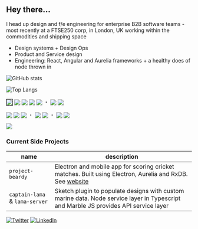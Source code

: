 ## Hey there…

I head up design and f/e engineering for enterprise B2B software teams - most recently at a FTSE250 corp, in London, UK working within the commodities and shipping space

* Design systems + Design Ops
* Product and Service design
* Engineering: React, Angular and Aurelia frameworks + a healthy does of node thrown in

![GitHub stats](https://github-readme-stats.vercel.app/api?username=pete-hotchkiss&count_private=true&show_icons=true&hide=stars&custom_title=Activity%20Metrics)

![Top Langs](https://github-readme-stats.vercel.app/api/top-langs/?username=pete-hotchkiss&layout=compact&count_private=true&exclude_repo=gulp-svg2ttf,jedi-count-files,sassdoc-extras,svg2ttf,gulp-sass-external-variables,sassdoc-example,textcomplete.contenteditable,gulp-svgicons2svgfont,textcomplete,gulp-iconfont,gulp-dynamic-name,sassdoc-extras,textcomplete&custom_title=Language%20Spread)


<kbd><img src="https://img.shields.io/badge/html5-%23fafafa.svg?&style=for-the-badge&logo=html5&logoColor=E34F26" valign="middle" border="1"></kbd> <kbd><img src="https://img.shields.io/badge/typescript-%23fafafa.svg?&style=for-the-badge&logo=typescript&logoColor=007ACC" valign="middle"></kbd> <kbd><img src="https://img.shields.io/badge/node.js-%23fafafa.svg?&style=for-the-badge&logo=node.js&logoColor=43853D" valign="middle"></kbd> <kbd><img src="https://img.shields.io/badge/javascript-%23fafafa.svg?&style=for-the-badge&logo=javascript&logoColor=F0C527" valign="middle"></kbd> <kbd><img src="https://img.shields.io/badge/SASS-%23FAFAFA.svg?&style=for-the-badge&logo=SASS&logoColor=hotpink" valign="middle"></kbd> ・ <kbd><img src="https://img.shields.io/badge/electron-%23FAFAFA.svg?&style=for-the-badge&logo=electron&logoColor=47848F" valign="middle"></kbd> <kbd><img src="https://img.shields.io/badge/rxjs-%23FAFAFA.svg?&style=for-the-badge&logo=reactivex&logoColor=B7178C" valign="middle"></kbd>

<kbd><img src="https://img.shields.io/badge/aurelia-%23FAFAFA.svg?&style=for-the-badge&logo=aurelia&logoColor=ED2B88" valign="middle"></kbd> <kbd><img src="https://img.shields.io/badge/react-%23FAFAFA.svg?&style=for-the-badge&logo=react&logoColor=20232a" valign="middle"></kbd> <kbd><img src="https://img.shields.io/badge/angular-%23FAFAFA.svg?&style=for-the-badge&logo=angular&logoColor=DD0031" valign="middle"></kbd> ・ <kbd><img src="https://img.shields.io/badge/-jest-%23FAFAFA?&style=for-the-badge&logo=jest&logoColor=C21325" valign="middle"></kbd> <kbd><img src="https://img.shields.io/badge/-cypress-%23FAFAFA?&style=for-the-badge&logo=cypress&logoColor=058a5e" valign="middle"></kbd> ・ <kbd><img src="https://img.shields.io/badge/figma-%23FAFAFA.svg?&style=for-the-badge&logo=figma&logoColor=F24E1E" valign="middle"></kbd> <kbd><img src="https://img.shields.io/badge/Sketch-%23FAFAFA.svg?&style=for-the-badge&logo=Sketch&logoColor=CE9D15" valign="middle"></kbd>

<kbd><img src="https://img.shields.io/badge/adobe-%23FAFAFA.svg?&style=for-the-badge&logo=adobe&logoColor=FF0000" valign="middle">

### Current Side Projects
|name|description|
|---|---|
|`project-beardy`| Electron and mobile app for scoring cricket matches. Built using Electron, Aurelia and RxDB. See [website](http://projectbeardy.app) |
|`captain-lama` & `lama-server`| Sketch plugin to populate designs with custom marine data. Node service layer in Typescript and Marble JS provides API service layer |

[![Twitter](https://img.shields.io/badge/@petehotchkiss-%231DA1F2.svg?&style=for-the-badge&logo=Twitter&logoColor=white)](https://twitter.com/pete-hotchkiss)
[![LinkedIn](https://img.shields.io/badge/linkedin-%230077B5.svg?&style=for-the-badge&logo=linkedin&logoColor=white)](https://www.linkedin.com/in/petehotchkiss/)
